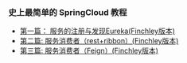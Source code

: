 ### 史上最简单的 SpringCloud 教程
- [第一篇： 服务的注册与发现Eureka(Finchley版本)](https://blog.csdn.net/forezp/article/details/81040925)
- [第二篇: 服务消费者（rest+ribbon）(Finchley版本)](https://blog.csdn.net/forezp/article/details/81040946)
- [第三篇: 服务消费者（Feign）(Finchley版本)](https://blog.csdn.net/forezp/article/details/81040965)


